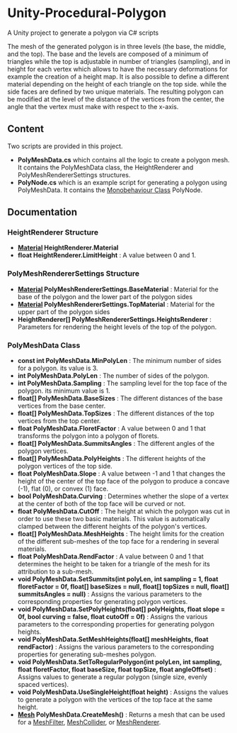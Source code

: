 # Unity-Procedural-Polygon
A Unity project to generate a polygon via C# scripts

The mesh of the generated polygon is in three levels (the base, the middle, and the top). The base and the levels are composed of a minimum of triangles while the top is adjustable in number of triangles (sampling), and in height for each vertex which allows to have the necessary deformations for example the creation of a height map.
It is also possible to define a different material depending on the height of each triangle on the top side. while the side faces are defined by two unique materials.
The resulting polygon can be modified at the level of the distance of the vertices from the center, the angle that the vertex must make with respect to the x-axis.

## Content
Two scripts are provided in this project. 
- **PolyMeshData.cs** which contains all the logic to create a polygon mesh. It contains the PolyMeshData class, the HeightRenderer and PolyMeshRendererSettings structures.
- **PolyNode.cs** which is an example script for generating a polygon using PolyMeshData. It contains the [Monobehaviour Class](https://docs.unity3d.com/ScriptReference/MonoBehaviour.html) PolyNode.

## Documentation

### HeightRenderer Structure
- **[Material](https://docs.unity3d.com/ScriptReference/Material.html) HeightRenderer.Material**
- **float HeightRenderer.LimitHeight** : A value between 0 and 1.
  
### PolyMeshRendererSettings Structure
- **[Material](https://docs.unity3d.com/ScriptReference/Material.html) PolyMeshRendererSettings.BaseMaterial** : Material for the base of the polygon and the lower part of the polygon sides
- **[Material](https://docs.unity3d.com/ScriptReference/Material.html) PolyMeshRendererSettings.TopMaterial** : Material for the upper part of the polygon sides
- **HeightRenderer[] PolyMeshRendererSettings.HeightsRenderer** : Parameters for rendering the height levels of the top of the polygon.

### PolyMeshData Class
- **const int PolyMeshData.MinPolyLen** : The minimum number of sides for a polygon. its value is 3.
- **int PolyMeshData.PolyLen** : The number of sides of the polygon.
- **int PolyMeshData.Sampling** : The sampling level for the top face of the polygon. its minimum value is 1.
- **float[] PolyMeshData.BaseSizes** : The different distances of the base vertices from the base center.
- **float[] PolyMeshData.TopSizes** : The different distances of the top vertices from the top center.
- **float PolyMeshData.FloretFactor** : A value between 0 and 1 that transforms the polygon into a polygon of florets.
- **float[] PolyMeshData.SummitsAngles** : The different angles of the polygon vertices.
- **float[] PolyMeshData.PolyHeights** : The different heights of the polygon vertices of the top side.
- **float PolyMeshData.Slope** : A value between -1 and 1 that changes the height of the center of the top face of the polygon to produce a concave (-1), flat (0), or convex (1) face.
- **bool PolyMeshData.Curving** : Determines whether the slope of a vertex at the center of both of the top face will be curved or not.
- **float PolyMeshData.CutOff** : The height at which the polygon was cut in order to use these two basic materials. This value is automatically clamped between the different heights of the polygon's vertices.
- **float[] PolyMeshData.MeshHeights** : The height limits for the creation of the different sub-meshes of the top face for a rendering in several materials.
- **float PolyMeshData.RendFactor** : A value between 0 and 1 that determines the height to be taken for a triangle of the mesh for its attribution to a sub-mesh.
- **void PolyMeshData.SetSummits(int polyLen, int sampling = 1, float floretFactor = 0f, float[] baseSizes = null, float[] topSizes = null, float[] summitsAngles = null)** : Assigns the various parameters to the corresponding properties for generating polygon vertices.
- **void PolyMeshData.SetPolyHeights(float[] polyHeights, float slope = 0f, bool curving = false, float cutoOff = 0f)** : Assigns the various parameters to the corresponding properties for generating polygon heights.
- **void PolyMeshData.SetMeshHeights(float[] meshHeights, float rendFactor)** : Assigns the various parameters to the corresponding properties for generating sub-meshes polygon.
- **void PolyMeshData.SetToRegularPolygon(int polyLen, int sampling, float floretFactor, float baseSize, float topSize, float angleOffset)** : Assigns values to generate a regular polygon (single size, evenly spaced vertices).
- **void PolyMeshData.UseSingleHeight(float height)** : Assigns the values to generate a polygon with the vertices of the top face at the same height.
- **[Mesh](https://docs.unity3d.com/ScriptReference/Mesh.html) PolyMeshData.CreateMesh()** : Returns a mesh that can be used for a [MeshFilter](https://docs.unity3d.com/ScriptReference/MeshFilter.html), [MeshCollider](https://docs.unity3d.com/ScriptReference/MeshCollider.html), or [MeshRenderer](https://docs.unity3d.com/ScriptReference/MeshRenderer.html).
